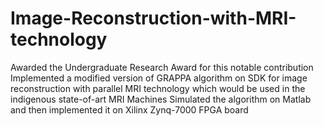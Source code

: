 # Image-Reconstruction-with-MRI-technology

Awarded the Undergraduate Research Award for this notable contribution
Implemented a modified version of GRAPPA algorithm on SDK for image reconstruction with parallel
MRI technology which would be used in the indigenous state-of-art MRI Machines
Simulated the algorithm on Matlab and then implemented it on Xilinx Zynq-7000 FPGA board